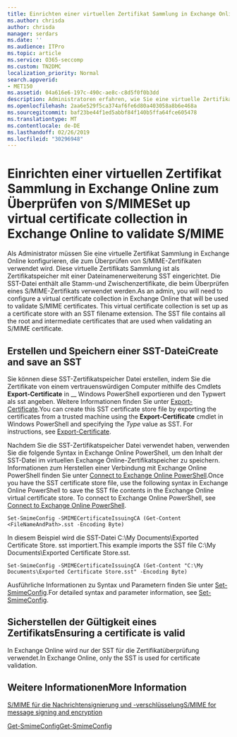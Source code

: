 ```yaml
---
title: Einrichten einer virtuellen Zertifikat Sammlung in Exchange Online zum Überprüfen von S/MIME
ms.author: chrisda
author: chrisda
manager: serdars
ms.date: ''
ms.audience: ITPro
ms.topic: article
ms.service: O365-seccomp
ms.custom: TN2DMC
localization_priority: Normal
search.appverid:
- MET150
ms.assetid: 04a616e6-197c-490c-ae8c-c8d5f0f0b3dd
description: Administratoren erfahren, wie Sie eine virtuelle Zertifikat Sammlung erstellen, die zum Überprüfen von S/MIME-Zertifikaten in Exchange Online verwendet wird.
ms.openlocfilehash: 2aa6e529f5ca374af6fe6d80a403058a8b6e468a
ms.sourcegitcommit: baf23be44f1ed5abbf84f140b5ffa64fce605478
ms.translationtype: MT
ms.contentlocale: de-DE
ms.lasthandoff: 02/26/2019
ms.locfileid: "30296948"
---
```

# <a name="set-up-virtual-certificate-collection-in-exchange-online-to-validate-smime"></a><span data-ttu-id="163f8-103">Einrichten einer virtuellen Zertifikat Sammlung in Exchange Online zum Überprüfen von S/MIME</span><span class="sxs-lookup"><span data-stu-id="163f8-103">Set up virtual certificate collection in Exchange Online to validate S/MIME</span></span>

<span data-ttu-id="163f8-p101">Als Administrator müssen Sie eine virtuelle Zertifikat Sammlung in Exchange Online konfigurieren, die zum Überprüfen von S/MIME-Zertifikaten verwendet wird. Diese virtuelle Zertifikats Sammlung ist als Zertifikatspeicher mit einer Dateinamenerweiterung SST eingerichtet. Die SST-Datei enthält alle Stamm-und Zwischenzertifikate, die beim Überprüfen eines S/MIME-Zertifikats verwendet werden.</span><span class="sxs-lookup"><span data-stu-id="163f8-p101">As an admin, you will need to configure a virtual certificate collection in Exchange Online that will be used to validate S/MIME certificates. This virtual certificate collection is set up as a certificate store with an SST filename extension. The SST file contains all the root and intermediate certificates that are used when validating an S/MIME certificate.</span></span>

## <a name="create-and-save-an-sst"></a><span data-ttu-id="163f8-107">Erstellen und Speichern einer SST-Datei</span><span class="sxs-lookup"><span data-stu-id="163f8-107">Create and save an SST</span></span>

<span data-ttu-id="163f8-p102">Sie können diese SST-Zertifikatspeicher Datei erstellen, indem Sie die Zertifikate von einem vertrauenswürdigen Computer mithilfe des Cmdlets **Export-Certificate** in __ Windows PowerShell exportieren und den Typwert als sst angeben. Weitere Informationen finden Sie unter [Export-Certificate](https://docs.microsoft.com/powershell/module/pkiclient/export-certificate).</span><span class="sxs-lookup"><span data-stu-id="163f8-p102">You can create this SST certificate store file by exporting the certificates from a trusted machine using the **Export-Certificate** cmdlet in Windows PowerShell and specifying the _Type_ value as SST. For instructions, see [Export-Certificate](https://docs.microsoft.com/powershell/module/pkiclient/export-certificate).</span></span>

<span data-ttu-id="163f8-p103">Nachdem Sie die SST-Zertifikatspeicher Datei verwendet haben, verwenden Sie die folgende Syntax in Exchange Online PowerShell, um den Inhalt der SST-Datei im virtuellen Exchange Online-Zertifikatspeicher zu speichern. Informationen zum Herstellen einer Verbindung mit Exchange Online PowerShell finden Sie unter [Connect to Exchange Online PowerShell](https://go.microsoft.com/fwlink/p/?linkid=396554).</span><span class="sxs-lookup"><span data-stu-id="163f8-p103">Once you have the SST certificate store file, use the following syntax in Exchange Online PowerShell to save the SST file contents in the Exchange Online virtual certificate store. To connect to Exchange Online PowerShell, see [Connect to Exchange Online PowerShell](https://go.microsoft.com/fwlink/p/?linkid=396554).</span></span>

```
Set-SmimeConfig -SMIMECertificateIssuingCA (Get-Content <FileNameAndPath>.sst -Encoding Byte)
```

<span data-ttu-id="163f8-112">In diesem Beispiel wird die SST-Datei C:\My Documents\Exported Certificate Store. sst importiert.</span><span class="sxs-lookup"><span data-stu-id="163f8-112">This example imports the SST file C:\My Documents\Exported Certificate Store.sst.</span></span>

```
Set-SmimeConfig -SMIMECertificateIssuingCA (Get-Content "C:\My Documents\Exported Certificate Store.sst" -Encoding Byte)
```

<span data-ttu-id="163f8-113">Ausführliche Informationen zu Syntax und Parametern finden Sie unter [Set-SmimeConfig](https://docs.microsoft.com/en-us/powershell/module/exchange/encryption-and-certificates/set-smimeconfig).</span><span class="sxs-lookup"><span data-stu-id="163f8-113">For detailed syntax and parameter information, see [Set-SmimeConfig](https://docs.microsoft.com/en-us/powershell/module/exchange/encryption-and-certificates/set-smimeconfig).</span></span>

## <a name="ensuring-a-certificate-is-valid"></a><span data-ttu-id="163f8-114">Sicherstellen der Gültigkeit eines Zertifikats</span><span class="sxs-lookup"><span data-stu-id="163f8-114">Ensuring a certificate is valid</span></span>

<span data-ttu-id="163f8-115">In Exchange Online wird nur der SST für die Zertifikatüberprüfung verwendet.</span><span class="sxs-lookup"><span data-stu-id="163f8-115">In Exchange Online, only the SST is used for certificate validation.</span></span>

## <a name="more-information"></a><span data-ttu-id="163f8-116">Weitere Informationen</span><span class="sxs-lookup"><span data-stu-id="163f8-116">More Information</span></span>

[<span data-ttu-id="163f8-117">S/MIME für die Nachrichtensignierung und -verschlüsselung</span><span class="sxs-lookup"><span data-stu-id="163f8-117">S/MIME for message signing and encryption</span></span>](s-mime-for-message-signing-and-encryption.md)

[<span data-ttu-id="163f8-118">Get-SmimeConfig</span><span class="sxs-lookup"><span data-stu-id="163f8-118">Get-SmimeConfig</span></span>](http://technet.microsoft.com/library/4b29fa89-0840-4fe9-8885-019fcef2e02b.aspx)
